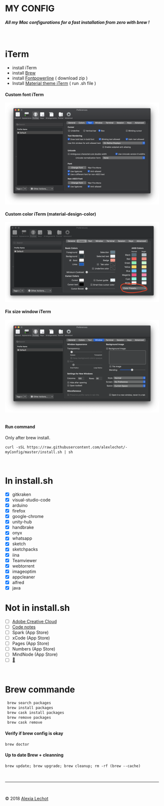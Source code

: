 # MY CONFIG

##### All my Mac configurations for a fast installation from zero with brew ! 
<br>

# iTerm

- install iTerm
- install [Brew](https://brew.sh)
- install [Fontpowerline](https://github.com/powerline/fonts) ( download zip )
- Install [Material theme iTerm](https://github.com/MartinSeeler/iterm2-material-design) ( run .sh file )


#### Custom font iTerm
![alt text](img/iterm_font-Custom.png "Logo Title Text 1")

#### Custom color iTerm (material-design-color)
![alt text](img/iterm-color.png "Logo Title Text 1")

#### Fix size window iTerm
![alt text](img/window-size.png "Logo Title Text 1")  
<br />

#### Run command 
Only after brew install.

```
curl -sSL https://raw.githubusercontent.com/alexlechot/-myConfig/master/install.sh | sh
```
<br>

# In install.sh

- [x] gitkraken 
- [x] visual-studio-code 
- [x] arduino
- [x] firefox 
- [x] google-chrome 
- [x] unity-hub 
- [x] handbrake 
- [x] onyx 
- [x] whatsapp 
- [x] sketch 
- [x] sketchpacks 
- [x] iina 
- [x] Teamviewer 
- [x] webtorrent 
- [x] imageoptim
- [x] appcleaner 
- [x] alfred 
- [x] java

# Not in install.sh

- [ ] [Adobe Creative Cloud](https://www.adobe.com/ch_fr/creativecloud/desktop-app.html)
- [ ] [Code notes](https://electronjs.org/apps/code-notes)
- [ ] Spark (App Store) 
- [ ] xCode (App Store)
- [ ] Pages (App Store)
- [ ] Numbers (App Store)
- [ ] MindNode (App Store)
- [ ] [🤫](https://mac-torrent-download.net)

<br>

# Brew commande
```
 brew search packages
 brew install packages
 brew cask install packages
 brew remove packages
 brew cask remove 
```
#### Verify if brew config is okay
```
brew doctor
```
#### Up to date Brew + cleanning
```
brew update; brew upgrade; brew cleanup; rm -rf (brew --cache)
```

<br><hr><br>

&copy; 2018 [Alexia Lechot](https://uxmilk.co)
